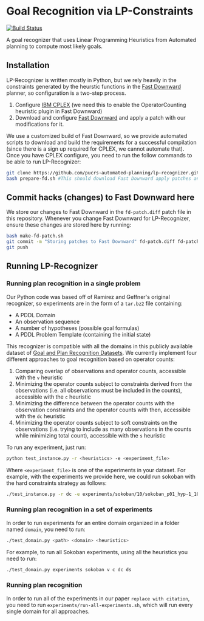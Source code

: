 # Goal Recognition via LP-Constraints

[![Build Status](https://travis-ci.com/pucrs-automated-planning/lp-recognizer.svg?token=wcNhPPzeYu4Vp7Wds6rN&branch=master)](https://travis-ci.com/pucrs-automated-planning/lp-recognizer)

A goal recognizer that uses Linear Programming Heuristics from Automated planning to compute most likely goals.

## Installation

LP-Recognizer is written mostly in Python, but we rely heavily in the constraints generated by the heurstic functions in the [Fast Downward](http://www.fast-downward.org) planner, so configuration is a two-step process.

1. Configure [IBM CPLEX](https://www.ibm.com/products/ilog-cplex-optimization-studio) (we need this to enable the OperatorCounting heuristic plugin in Fast Downward) 
2. Download and configure [Fast Downward](http://www.fast-downward.org/ObtainingAndRunningFastDownward) and apply a patch with our modifications for it.

We use a customized build of Fast Downward, so we provide automated scripts to download and build the requirements for a successful compilation (since there is a sign up required for CPLEX, we cannot automate that). Once you have CPLEX configure, you need to run the follow commands to be able to run LP-Recognizer:

```bash
git clone https://github.com/pucrs-automated-planning/lp-recognizer.git
bash prepare-fd.sh #This should download Fast Downward apply patches and compile
```

## Commit hacks (changes) to Fast Downward here

We store our changes to Fast Downward in the ```fd-patch.diff``` patch file in this repository. Whenever you change Fast Downward for LP-Recognizer, ensure these changes are stored here by running:
```bash
bash make-fd-patch.sh
git commit -m "Storing patches to Fast Downward" fd-patch.diff fd-patch-rev.txt
git push
```  

## Running LP-Recognizer

### Running plan recognition in a single problem

Our Python code was based off of Ramirez and Geffner's original recognizer, so experiments are in the form of a ```tar.bz2``` file containing:

- A PDDL Domain
- An observation sequence
- A number of hypotheses (possible goal formulas)
- A PDDL Problem Template (containing the initial state)

This recognizer is compatible with all the domains in this publicly available dataset of [Goal and Plan Recognition Datasets](https://github.com/pucrs-automated-planning/goal-plan-recognition-dataset). We currently implement four different approaches to goal recognition based on operator counts:

1.  Comparing overlap of observations and operator counts, accessible with the ```v``` heuristic
2.  Minimizing the operator counts subject to constraints derived from the observations (i.e. all observations must be included in the counts), accessible with the ```c``` heuristic
3. Minimizing the difference between the operator counts with the observation constraints and the operator counts with then, accessible with the ```dc``` heuristic
4. Minimizing the operator counts subject to soft constraints on the observations (i.e. trying to include as many observations in the counts while minimizing total count), accessible with the ```s``` heuristic

To run any experiment, just run:
```bash
python test_instance.py -r <heuristics> -e <experiment_file>
``` 

Where ```<experiment_file>``` is one of the experiments in your dataset. 
For example, with the experiments we provide here, we could run sokoban with the hard constraints strategy as follows:

```bash
./test_instance.py -r dc -e experiments/sokoban/10/sokoban_p01_hyp-1_10_1.tar.bz2
```

### Running plan recognition in a set of experiments 

In order to run experiments for an entire domain organized in a folder named ```domain```, you need to run:

```bash
./test_domain.py <path> <domain> <heuristics>
```

For example, to run all Sokoban experiments, using all the heuristics you need to run:

```bash
./test_domain.py experiments sokoban v c dc ds
```

### Running plan recognition 

In order to run all of the experiments in our paper ```replace with citation```, you need to run ```experiments/run-all-experiments.sh```, which will run every single domain for all approaches. 
